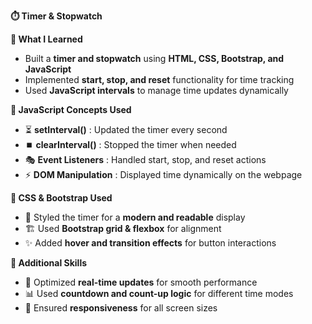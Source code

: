 **⏱️ Timer & Stopwatch**  

**📖 What I Learned**  
- Built a **timer and stopwatch** using **HTML, CSS, Bootstrap, and JavaScript**  
- Implemented **start, stop, and reset** functionality for time tracking  
- Used **JavaScript intervals** to manage time updates dynamically  

**📌 JavaScript Concepts Used**  
- ⏳ **setInterval()** : Updated the timer every second  
- ⏹️ **clearInterval()** : Stopped the timer when needed  
- 🎭 **Event Listeners** : Handled start, stop, and reset actions  
- ⚡ **DOM Manipulation** : Displayed time dynamically on the webpage  

**🎨 CSS & Bootstrap Used**  
- 🎨 Styled the timer for a **modern and readable** display  
- 🏗️ Used **Bootstrap grid & flexbox** for alignment  
- ✨ Added **hover and transition effects** for button interactions  

**🚀 Additional Skills**  
- 🔄 Optimized **real-time updates** for smooth performance  
- 📊 Used **countdown and count-up logic** for different time modes  
- 🔧 Ensured **responsiveness** for all screen sizes  

  
